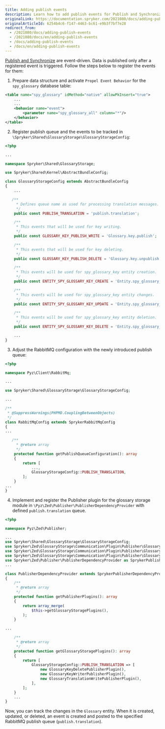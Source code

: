 ```yaml
---
title: Adding publish events
description: Learn how to add publish events for Publish and Synchronization.
originalLink: https://documentation.spryker.com/2021080/docs/adding-publish-events
originalArticleId: 6254b4c6-f147-4463-bc61-e9b3f7bf7e28
redirect_from:
  - /2021080/docs/adding-publish-events
  - /2021080/docs/en/adding-publish-events
  - /docs/adding-publish-events
  - /docs/en/adding-publish-events
---
```


[Publish and Synchronize](/docs/scos/dev/back-end-development/zed/data-manipulation/data-publishing/publish-and-synchronization.html) are event-driven. Data is published only after a registered event is triggered. Follow the steps below to register the events for them:
1. Prepare data structure and activate `Propel Event Behavior` for the `spy_glossary` database table:

```xml
<table name="spy_glossary" idMethod="native" allowPkInsert="true">
    ...
    ...
    <behavior name="event">
        <parameter name="spy_glossary_all" column="*"/>
    </behavior>
</table>
```

2. Register publish queue and the events to be tracked in `\Spryker\Shared\GlossaryStorage\GlossaryStorageConfig`: 

```php
<?php

...

namespace Spryker\Shared\GlossaryStorage;

use Spryker\Shared\Kernel\AbstractBundleConfig;

class GlossaryStorageConfig extends AbstractBundleConfig
{
    ...

   /**
     * Defines queue name as used for processing translation messages.
     */
    public const PUBLISH_TRANSLATION = 'publish.translation';

    /**
     * This events that will be used for key writing.
     */
    public const GLOSSARY_KEY_PUBLISH_WRITE = 'Glossary.key.publish';

    /**
     * This events that will be used for key deleting.
     */
    public const GLOSSARY_KEY_PUBLISH_DELETE = 'Glossary.key.unpublish';

    /**
     * This events will be used for spy_glossary_key entity creation.
     */
    public const ENTITY_SPY_GLOSSARY_KEY_CREATE = 'Entity.spy_glossary_key.create';

    /**
     * This events will be used for spy_glossary_key entity changes.
     */
    public const ENTITY_SPY_GLOSSARY_KEY_UPDATE = 'Entity.spy_glossary_key.update';

    /**
     * This events will be used for spy_glossary_key entity deletion.
     */
    public const ENTITY_SPY_GLOSSARY_KEY_DELETE = 'Entity.spy_glossary_key.delete';

    ...
}
```


3. Adjust the RabbitMQ configuration with the newly introduced publish queue:


```php
<?php

namespace Pyz\Client\RabbitMq;

...

use Spryker\Shared\GlossaryStorage\GlossaryStorageConfig;

...

/**
 * @SuppressWarnings(PHPMD.CouplingBetweenObjects)
 */
class RabbitMqConfig extends SprykerRabbitMqConfig
{
...

   /**
     * @return array
     */
    protected function getPublishQueueConfiguration(): array
    {
        return [
            ...,
            GlossaryStorageConfig::PUBLISH_TRANSLATION,
        ];
    }
...
}    
```

4. Implement and register the Publisher plugin for the glossary storage module in `\Pyz\Zed\Publisher\PublisherDependencyProvider` with defined `publish.translation` queue.

```php
<?php

namespace Pyz\Zed\Publisher;

...
use Spryker\Shared\GlossaryStorage\GlossaryStorageConfig;
use Spryker\Zed\GlossaryStorage\Communication\Plugin\Publisher\GlossaryKey\GlossaryDeletePublisherPlugin as GlossaryKeyDeletePublisherPlugin;
use Spryker\Zed\GlossaryStorage\Communication\Plugin\Publisher\GlossaryKey\GlossaryWritePublisherPlugin as GlossaryKeyWriterPublisherPlugin;
use Spryker\Zed\GlossaryStorage\Communication\Plugin\Publisher\GlossaryTranslation\GlossaryWritePublisherPlugin as GlossaryTranslationWritePublisherPlugin;
use Spryker\Zed\Publisher\PublisherDependencyProvider as SprykerPublisherDependencyProvider;
...

class PublisherDependencyProvider extends SprykerPublisherDependencyProvider
{
    /**
     * @return array
     */
    protected function getPublisherPlugins(): array
    {
        return array_merge(
            $this->getGlossaryStoragePlugins(),
        );
    }

...

    /**
     * @return array
     */
    protected function getGlossaryStoragePlugins(): array
    {
        return [
            GlossaryStorageConfig::PUBLISH_TRANSLATION => [
                new GlossaryKeyDeletePublisherPlugin(),
                new GlossaryKeyWriterPublisherPlugin(),
                new GlossaryTranslationWritePublisherPlugin(),
            ],
        ];
    }
    ...
}
```

Now, you can track the changes in the `Glossary` entity. When it is created, updated, or deleted, an event is created and posted to the specified RabbitMQ publish queue (`publish.translation`).










